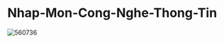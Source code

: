 # Nhap-Mon-Cong-Nghe-Thong-Tin
![560736](https://github.com/PangKeenTon/Nhap-Mon-Cong-Nghe-Thong-Tin/assets/152243941/cb47c72e-3c76-485d-84c5-9562ce7f9338)
